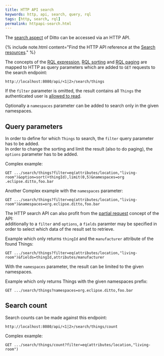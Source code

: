```yaml
---
title: HTTP API search
keywords: http, api, search, query, rql
tags: [http, search, rql]
permalink: httpapi-search.html
---
```


The [search aspect](basic-search.html) of Ditto can be accessed via an HTTP API.

{% include note.html content="Find the HTTP API reference at the 
    [Search resources](http-api-doc.html?urls.primaryName=api2#/Search)." %}

The concepts of the [RQL expression](basic-rql.html#rql-filter), [RQL sorting](basic-rql.html#rql-sorting) and 
[RQL paging](basic-search.html#rql-paging-deprecated) are mapped to HTTP as query parameters which are added to `GET` requests
to the search endpoint:

```
http://localhost:8080/api/<1|2>/search/things
```

If the `filter` parameter is omitted, the result contains all `Things` the authenticated user is 
[allowed to read](basic-auth.html).

Optionally a `namespaces` parameter can be added to search only in the given namespaces.  


## Query parameters

In order to define for which `Things` to search, the `filter` query parameter has to be added.<br/>
In order to change the sorting and limit the result (also to do paging), the `options` parameter has to be added.

Complex example:
```
GET .../search/things?filter=eq(attributes/location,"living-room")&option=sort(+thingId),limit(0,5)&namespaces=org
.eclipse.ditto,foo.bar
```

Another Complex example with the `namespaces` parameter:
```
GET .../search/things?filter=eq(attributes/location,"living-room")&namespaces=org.eclipse.ditto,foo.bar
```

The HTTP search API can also profit from the [partial request](httpapi-concepts.html#partial-requests) concept of the API:<br/>
additionally to a `filter` and `options`, a `fields` paramter may be specified in order to select which data of the result
set to retrieve.

Example which only returns `thingId` and the `manufacturer` attribute of the found Things:
```
GET .../search/things?filter=eq(attributes/location,"living-room")&fields=thingId,attributes/manufacturer
```

With the `namespaces` parameter, the result can be limited to the given namespaces.

Example which only returns Things with the given namespaces prefix:
```
GET .../search/things?namespaces=org.eclipse.ditto,foo.bar
```

## Search count
Search counts can be made against this endpoint:

```
http://localhost:8080/api/<1|2>/search/things/count
```

Complex example:
```
GET .../search/things/count?filter=eq(attributes/location,"living-room")
```

